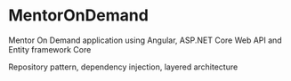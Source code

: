 # MentorOnDemand
Mentor On Demand application using Angular, ASP.NET Core Web API and Entity framework Core

Repository pattern, dependency injection, layered architecture
